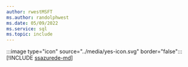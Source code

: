 ```yaml
---
author: rwestMSFT
ms.author: randolphwest
ms.date: 05/09/2022
ms.service: sql
ms.topic: include
---
```


:::image type="icon" source="../media/yes-icon.svg" border="false"::: [!INCLUDE [ssazurede-md](../ssazurede-md.md)]
